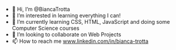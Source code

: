 - 👋 Hi, I’m @BiancaTrotta
- 👀 I’m interested in learning everything I can!
- 🌱 I’m currently learning CSS, HTML, JavaScript and doing some Computer Science courses
- 💞️ I’m looking to collaborate on Web Projects
- 📫 How to reach me www.linkedin.com/in/bianca-trotta

<!---
BiancaTrotta/BiancaTrotta is a ✨ special ✨ repository because its `README.md` (this file) appears on your GitHub profile.
You can click the Preview link to take a look at your changes.
--->
